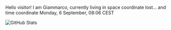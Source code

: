 Hello visitor! I am Giammarco, currently living in space coordinate lost... and time coordinate Monday, 6 September, 08:06 CEST

![GitHub Stats](https://github-readme-stats.vercel.app/api?username=grcasanova)
